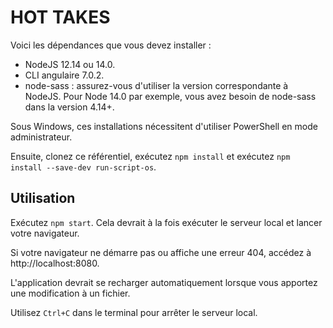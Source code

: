 # HOT TAKES #

Voici les dépendances que vous devez installer :
- NodeJS 12.14 ou 14.0.
- CLI angulaire 7.0.2.
- node-sass : assurez-vous d'utiliser la version correspondante à NodeJS. Pour Node 14.0 par exemple, vous avez besoin de node-sass dans la version 4.14+.

Sous Windows, ces installations nécessitent d'utiliser PowerShell en mode administrateur.

Ensuite, clonez ce référentiel, exécutez `npm install` et exécutez `npm install --save-dev run-script-os`.


## Utilisation ##

Exécutez `npm start`. Cela devrait à la fois exécuter le serveur local et lancer votre navigateur.

Si votre navigateur ne démarre pas ou affiche une erreur 404, accédez à http://localhost:8080.

L'application devrait se recharger automatiquement lorsque vous apportez une modification à un fichier.

Utilisez `Ctrl+C` dans le terminal pour arrêter le serveur local.
